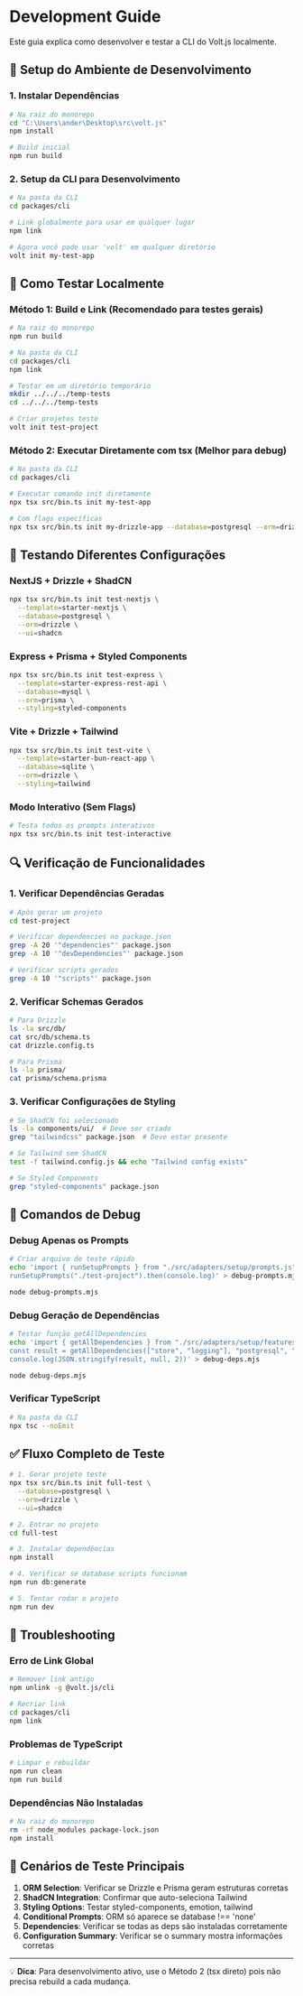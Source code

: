# Development Guide

Este guia explica como desenvolver e testar a CLI do Volt.js localmente.

## 🚀 Setup do Ambiente de Desenvolvimento

### 1. Instalar Dependências

```bash
# Na raiz do monorepo
cd "C:\Users\ander\Desktop\src\volt.js"
npm install

# Build inicial
npm run build
```

### 2. Setup da CLI para Desenvolvimento

```bash
# Na pasta da CLI
cd packages/cli

# Link globalmente para usar em qualquer lugar
npm link

# Agora você pode usar 'volt' em qualquer diretório
volt init my-test-app
```

## 🧪 Como Testar Localmente

### Método 1: Build e Link (Recomendado para testes gerais)

```bash
# Na raiz do monorepo
npm run build

# Na pasta da CLI
cd packages/cli
npm link

# Testar em um diretório temporário
mkdir ../../../temp-tests
cd ../../../temp-tests

# Criar projetos teste
volt init test-project
```

### Método 2: Executar Diretamente com tsx (Melhor para debug)

```bash
# Na pasta da CLI
cd packages/cli

# Executar comando init diretamente
npx tsx src/bin.ts init my-test-app

# Com flags específicas
npx tsx src/bin.ts init my-drizzle-app --database=postgresql --orm=drizzle
```

## 🔄 Testando Diferentes Configurações

### NextJS + Drizzle + ShadCN

```bash
npx tsx src/bin.ts init test-nextjs \
  --template=starter-nextjs \
  --database=postgresql \
  --orm=drizzle \
  --ui=shadcn
```

### Express + Prisma + Styled Components

```bash
npx tsx src/bin.ts init test-express \
  --template=starter-express-rest-api \
  --database=mysql \
  --orm=prisma \
  --styling=styled-components
```

### Vite + Drizzle + Tailwind

```bash
npx tsx src/bin.ts init test-vite \
  --template=starter-bun-react-app \
  --database=sqlite \
  --orm=drizzle \
  --styling=tailwind
```

### Modo Interativo (Sem Flags)

```bash
# Testa todos os prompts interativos
npx tsx src/bin.ts init test-interactive
```

## 🔍 Verificação de Funcionalidades

### 1. Verificar Dependências Geradas

```bash
# Após gerar um projeto
cd test-project

# Verificar dependencies no package.json
grep -A 20 '"dependencies"' package.json
grep -A 10 '"devDependencies"' package.json

# Verificar scripts gerados
grep -A 10 '"scripts"' package.json
```

### 2. Verificar Schemas Gerados

```bash
# Para Drizzle
ls -la src/db/
cat src/db/schema.ts
cat drizzle.config.ts

# Para Prisma  
ls -la prisma/
cat prisma/schema.prisma
```

### 3. Verificar Configurações de Styling

```bash
# Se ShadCN foi selecionado
ls -la components/ui/  # Deve ser criado
grep "tailwindcss" package.json  # Deve estar presente

# Se Tailwind sem ShadCN
test -f tailwind.config.js && echo "Tailwind config exists"

# Se Styled Components
grep "styled-components" package.json
```

## 🧰 Comandos de Debug

### Debug Apenas os Prompts

```bash
# Criar arquivo de teste rápido
echo 'import { runSetupPrompts } from "./src/adapters/setup/prompts.js"
runSetupPrompts("./test-project").then(console.log)' > debug-prompts.mjs

node debug-prompts.mjs
```

### Debug Geração de Dependências

```bash
# Testar função getAllDependencies
echo 'import { getAllDependencies } from "./src/adapters/setup/features.js"
const result = getAllDependencies(["store", "logging"], "postgresql", "drizzle", "tailwind", true)
console.log(JSON.stringify(result, null, 2))' > debug-deps.mjs

node debug-deps.mjs
```

### Verificar TypeScript

```bash
# Na pasta da CLI
npx tsc --noEmit
```

## ✅ Fluxo Completo de Teste

```bash
# 1. Gerar projeto teste
npx tsx src/bin.ts init full-test \
  --database=postgresql \
  --orm=drizzle \
  --ui=shadcn

# 2. Entrar no projeto
cd full-test

# 3. Instalar dependências
npm install

# 4. Verificar se database scripts funcionam
npm run db:generate

# 5. Tentar rodar o projeto
npm run dev
```

## 🐛 Troubleshooting

### Erro de Link Global

```bash
# Remover link antigo
npm unlink -g @volt.js/cli

# Recriar link
cd packages/cli
npm link
```

### Problemas de TypeScript

```bash
# Limpar e rebuildar
npm run clean
npm run build
```

### Dependências Não Instaladas

```bash
# Na raiz do monorepo
rm -rf node_modules package-lock.json
npm install
```

## 🎯 Cenários de Teste Principais

1. **ORM Selection**: Verificar se Drizzle e Prisma geram estruturas corretas
2. **ShadCN Integration**: Confirmar que auto-seleciona Tailwind
3. **Styling Options**: Testar styled-components, emotion, tailwind
4. **Conditional Prompts**: ORM só aparece se database !== 'none'
5. **Dependencies**: Verificar se todas as deps são instaladas corretamente
6. **Configuration Summary**: Verificar se o summary mostra informações corretas

---

💡 **Dica**: Para desenvolvimento ativo, use o Método 2 (tsx direto) pois não precisa rebuild a cada mudança.